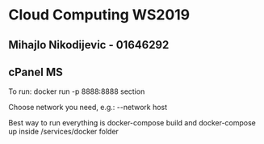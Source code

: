 # Cloud Computing WS2019
## Mihajlo Nikodijevic - 01646292

## cPanel MS

To run:
  docker run -p 8888:8888 section

Choose network you need, e.g.: --network host

Best way to run everything is docker-compose build and docker-compose up inside /services/docker folder

